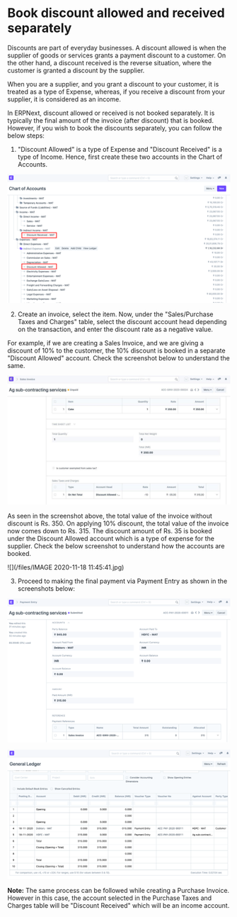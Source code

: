 
# Book discount allowed and received separately


Discounts are part of everyday businesses. A discount allowed is when the supplier of goods or services grants a payment discount to a customer. On the other hand, a discount received is the reverse situation, where the customer is granted a discount by the supplier. 

  


When you are a supplier, and you grant a discount to your customer, it is treated as a type of Expense, whereas, if you receive a discount from your supplier, it is considered as an income. 

  


In ERPNext, discount allowed or received is not booked separately. It is typically the final amount of the invoice (after discount) that is booked. However, if you wish to book the discounts separately, you can follow the below steps:

  


1) "Discount Allowed" is a type of Expense and "Discount Received" is a type of Income. Hence, first create these two accounts in the Chart of Accounts. 

  


![](/files/tE7sKIX.png)

  


  


2) Create an invoice, select the item. Now, under the "Sales/Purchase Taxes and Charges" table, select the discount account head depending on the transaction, and enter the discount rate as a negative value. 

  


For example, if we are creating a Sales Invoice, and we are giving a discount of 10% to the customer, the 10% discount is booked in a separate "Discount Allowed" account. Check the screenshot below to understand the same.

  


![](/files/8QtX0DE.jpe)

  


As seen in the screenshot above, the total value of the invoice without discount is Rs. 350. On applying 10% discount, the total value of the invoice now comes down to Rs. 315. The discount amount of Rs. 35 is booked under the Discount Allowed account which is a type of expense for the supplier. Check the below screenshot to understand how the accounts are booked.

  


  


![](/files/IMAGE 2020-11-18 11:45:41.jpg)

3) Proceed to making the final payment via Payment Entry as shown in the screenshots below:

  


![](/files/18fssIO.png)

  


![](/files/rDzKNPb.png)

  


**Note:** The same process can be followed while creating a Purchase Invoice. However in this case, the account selected in the Purchase Taxes and Charges table will be "Discount Received" which will be an income account.

  



